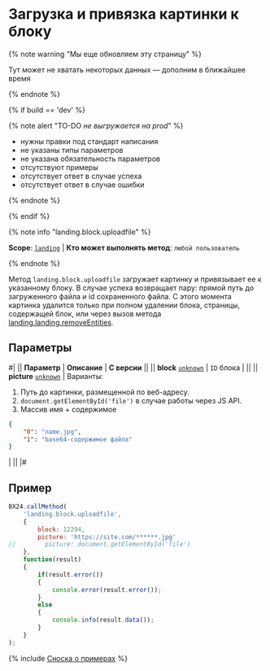 # Загрузка и привязка картинки к блоку

{% note warning "Мы еще обновляем эту страницу" %}

Тут может не хватать некоторых данных — дополним в ближайшее время

{% endnote %}

{% if build == 'dev' %}

{% note alert "TO-DO _не выгружается на prod_" %}

- нужны правки под стандарт написания
- не указаны типы параметров
- не указана обязательность параметров
- отсутствуют примеры
- отсутствует ответ в случае успеха
- отсутствует ответ в случае ошибки

{% endnote %}

{% endif %}

{% note info "landing.block.uploadfile" %}

**Scope**: [`landing`](../../../scopes/permissions.md) | **Кто может выполнять метод**: `любой пользователь`

{% endnote %}

Метод `landing.block.uploadfile` загружает картинку и привязывает ее к указанному блоку. В случае успеха возвращает пару: прямой путь до загруженного файла и id сохраненного файла. С этого момента картинка удалится только при полном удалении блока, страницы, содержащей блок, или через вызов метода [landing.landing.removeEntities](../../page/methods/landing-landing-remove-entities.md).

## Параметры

#|
|| **Параметр** | **Описание** | **С версии** ||
|| **block**
[`unknown`](../../../data-types.md) | `ID` блока | ||
|| **picture**
[`unknown`](../../../data-types.md) | Варианты:
1. Путь до картинки, размещенной по веб-адресу.
2. `document.getElementById('file')` в случае работы через JS API.
3. Массив имя + содержимое
```json
{
    "0": "name.jpg",
    "1": "base64-содержимое файла"
}
``` 
| ||
|#

## Пример

```js
BX24.callMethod(
    'landing.block.uploadfile',
    {
        block: 12294,
        picture: 'https://site.com/******.jpg'
//        picture: document.getElementById('file')
    },
    function(result)
    {
        if(result.error())
        {
            console.error(result.error());
        }
        else
        {
            console.info(result.data());
        }
    }
);
```

{% include [Сноска о примерах](../../../../_includes/examples.md) %}